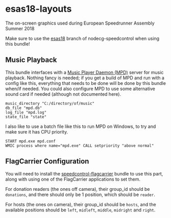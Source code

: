 # esas18-layouts
The on-screen graphics used during European Speedrunner Assembly Summer 2018

Make sure to use the [esas18](https://github.com/speedcontrol/nodecg-speedcontrol/tree/esas18) branch of nodecg-speedcontrol when using this bundle!

## Music Playback
This bundle interfaces with a [Music Player Daemon (MPD)](https://www.musicpd.org/) server for music playback. Nothing fancy is needed; if you get a build of MPD and run with a config like this, everything that needs to be done will be done by this bundle when/if needed. You could also configure MPD to use some alternative sound card if needed (although not documented here).

```
music_directory "C:/directory/of/music"
db_file "mpd.db"
log_file "mpd.log"
state_file "state"
```

I also like to use a batch file like this to run MPD on Windows, to try and make sure it has CPU priority.

```
START mpd.exe mpd.conf
WMIC process where name="mpd.exe" CALL setpriority "above normal"
```

## FlagCarrier Configuration
You will need to install the [speedcontrol-flagcarrier](https://github.com/speedcontrol/speedcontrol-flagcarrier) bundle to use this part, along with using one of the FlagCarrier applications to set them.

For donation readers (the ones off camera), their group_id should be `donations`, and there should only be 1 position, which should be `reader`.

For hosts (the ones on camera), their group_id should be `hosts`, and the available positions should be `left`, `midleft`, `middle`, `midright` and `right`.